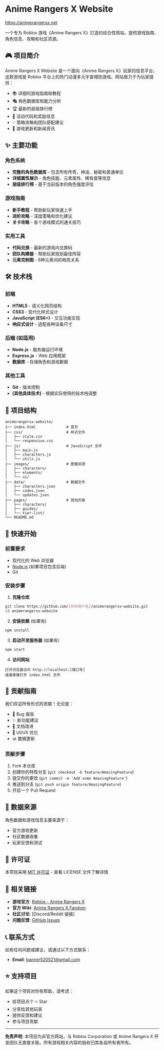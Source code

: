 # Anime Rangers X Website
https://animerangersx.net

一个专为 Roblox 游戏《Anime Rangers X》打造的综合性网站，提供游戏指南、角色信息、攻略和社区资源。

## 🎮 项目简介

Anime Rangers X Website 是一个面向《Anime Rangers X》玩家的信息平台，这款游戏是 Roblox 平台上的热门动漫多元宇宙塔防游戏。网站致力于为玩家提供：

- 📚 详细的游戏指南和教程
- 🎭 角色数据库和能力分析
- 🏆 最新的层级排行榜
- 🎁 活动代码和奖励信息
- 💡 策略攻略和团队搭配建议
- 🌟 游戏更新和新闻资讯

## ✨ 主要功能

### 角色系统
- **完整的角色数据库** - 包含所有传奇、神话、秘密和普通单位
- **详细属性展示** - 角色技能、元素属性、稀有度等信息
- **层级排行榜** - 基于当前版本的角色强度评估

### 游戏指南
- **新手教程** - 帮助新玩家快速上手
- **进阶攻略** - 深度策略和优化建议
- **关卡攻略** - 各个游戏模式的通关技巧

### 实用工具
- **代码兑换** - 最新的游戏内兑换码
- **团队构建器** - 帮助玩家规划最佳阵容
- **元素克制图** - 8种元素间的相克关系

## 🛠️ 技术栈

### 前端
- **HTML5** - 语义化网页结构
- **CSS3** - 现代化样式设计
- **JavaScript (ES6+)** - 交互功能实现
- **响应式设计** - 适配各种设备尺寸

### 后端 (如适用)
- **Node.js** - 服务器运行环境
- **Express.js** - Web 应用框架
- **数据库** - 存储角色和游戏数据

### 其他工具
- **Git** - 版本控制
- **[其他具体技术]** - 根据实际使用的技术栈调整

## 📁 项目结构

```
animerangersx-website/
├── index.html              # 首页
├── css/                    # 样式文件
│   ├── style.css
│   └── responsive.css
├── js/                     # JavaScript 文件
│   ├── main.js
│   ├── characters.js
│   └── utils.js
├── images/                 # 图像资源
│   ├── characters/
│   ├── elements/
│   └── ui/
├── data/                   # 数据文件
│   ├── characters.json
│   ├── codes.json
│   └── updates.json
├── pages/                  # 其他页面
│   ├── characters/
│   ├── guides/
│   └── tier-list/
└── README.md
```

## 🚀 快速开始

### 前置要求
- 现代化的 Web 浏览器
- [Node.js](https://nodejs.org/) (如果项目包含后端)
- Git

### 安装步骤

1. **克隆仓库**
```bash
git clone https://github.com/[你的用户名]/animerangersx-website.git
cd animerangersx-website
```

2. **安装依赖** (如果有)
```bash
npm install
```

3. **启动开发服务器** (如果有)
```bash
npm start
```

4. **访问网站**
```
打开浏览器访问 http://localhost:[端口号]
或者直接打开 index.html 文件
```

## 🤝 贡献指南

我们欢迎所有形式的贡献！无论是：
- 🐛 Bug 报告
- ✨ 新功能建议
- 📝 文档改进
- 🎨 UI/UX 优化
- 📊 数据更新

### 贡献步骤

1. Fork 本仓库
2. 创建你的特性分支 (`git checkout -b feature/AmazingFeature`)
3. 提交你的更改 (`git commit -m 'Add some AmazingFeature'`)
4. 推送到分支 (`git push origin feature/AmazingFeature`)
5. 开启一个 Pull Request

## 📄 数据来源

角色数据和游戏信息主要来源于：
- 官方游戏更新
- 社区数据收集
- 玩家反馈和测试

## 📝 许可证

本项目采用 [MIT 许可证](LICENSE) - 查看 LICENSE 文件了解详情

## 🔗 相关链接

- **游戏官方**: [Roblox - Anime Rangers X](https://www.roblox.com/games/[游戏ID])
- **官方 Wiki**: [Anime Rangers X Fandom](https://animerangersx.fandom.com/)
- **社区讨论**: [Discord/Reddit 链接]
- **问题反馈**: [GitHub Issues](https://github.com/[你的用户名]/animerangersx-website/issues)

## 📞 联系方式

如有任何问题或建议，请通过以下方式联系：

- **Email**: banner520521@gmail.com


## ⭐ 支持项目

如果这个项目对你有帮助，请考虑：
- 给项目点个 ⭐ Star
- 分享给其他玩家
- 提供反馈和建议
- 参与项目贡献

---

**免责声明**: 本项目为非官方网站，与 Roblox Corporation 或 Anime Rangers X 开发团队无直接关联。所有游戏相关内容的版权归其各自所有者所有。
